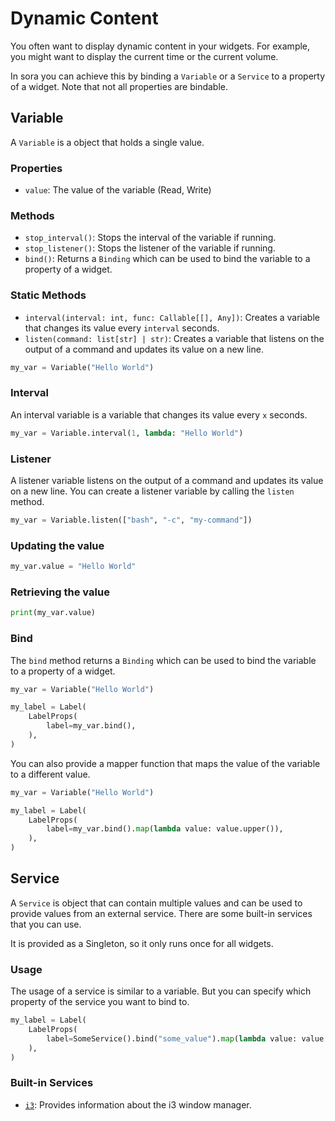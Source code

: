 # Dynamic Content

You often want to display dynamic content in your widgets. For example, you might want to display the current time or the current volume.

In sora you can achieve this by binding a `Variable` or a `Service` to a property of a widget. Note that not all properties are bindable.

## Variable

A `Variable` is a object that holds a single value.

### Properties

- `value`: The value of the variable (Read, Write)

### Methods

- `stop_interval()`: Stops the interval of the variable if running.
- `stop_listener()`: Stops the listener of the variable if running.
- `bind()`: Returns a `Binding` which can be used to bind the variable to a property of a widget.

### Static Methods

- `interval(interval: int, func: Callable[[], Any])`: Creates a variable that changes its value every `interval` seconds.
- `listen(command: list[str] | str)`: Creates a variable that listens on the output of a command and updates its value on a new line.

```python
my_var = Variable("Hello World")
```

### Interval

An interval variable is a variable that changes its value every `x` seconds.

```python
my_var = Variable.interval(1, lambda: "Hello World")
```

### Listener

A listener variable listens on the output of a command and updates its value on a new line. You can create a listener variable by calling the `listen` method.

```python
my_var = Variable.listen(["bash", "-c", "my-command"])
```

### Updating the value

```python
my_var.value = "Hello World"
```

### Retrieving the value

```python
print(my_var.value)
```

### Bind

The `bind` method returns a `Binding` which can be used to bind the variable to a property of a widget.

```python
my_var = Variable("Hello World")

my_label = Label(
    LabelProps(
        label=my_var.bind(),
    ),
)
```

You can also provide a mapper function that maps the value of the variable to a different value.

```python
my_var = Variable("Hello World")

my_label = Label(
    LabelProps(
        label=my_var.bind().map(lambda value: value.upper()),
    ),
)
```

## Service

A `Service` is object that can contain multiple values and can be used to provide values from an external service. There are some built-in services that you can use.

It is provided as a Singleton, so it only runs once for all widgets.

### Usage

The usage of a service is similar to a variable. But you can specify which property of the service you want to bind to.

```python
my_label = Label(
    LabelProps(
        label=SomeService().bind("some_value").map(lambda value: value.upper()),
    ),
)
```

### Built-in Services

- [`i3`](services/i3.md): Provides information about the i3 window manager.
